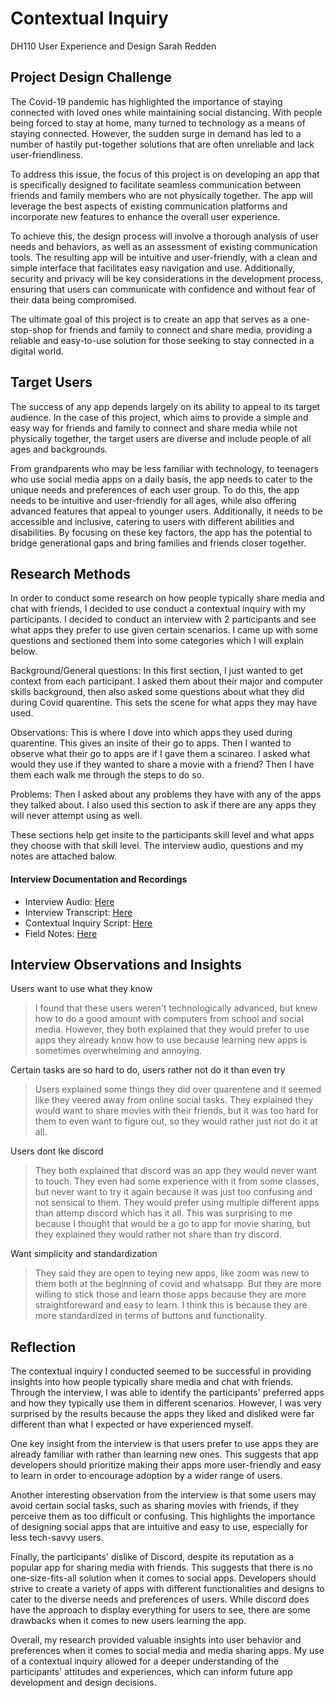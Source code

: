 # Contextual Inquiry
DH110 User Experience and Design
Sarah Redden


## Project Design Challenge
The Covid-19 pandemic has highlighted the importance of staying connected with loved ones while maintaining social distancing. With people being forced to stay at home, many turned to technology as a means of staying connected. However, the sudden surge in demand has led to a number of hastily put-together solutions that are often unreliable and lack user-friendliness.

To address this issue, the focus of this project is on developing an app that is specifically designed to facilitate seamless communication between friends and family members who are not physically together. The app will leverage the best aspects of existing communication platforms and incorporate new features to enhance the overall user experience.

To achieve this, the design process will involve a thorough analysis of user needs and behaviors, as well as an assessment of existing communication tools. The resulting app will be intuitive and user-friendly, with a clean and simple interface that facilitates easy navigation and use. Additionally, security and privacy will be key considerations in the development process, ensuring that users can communicate with confidence and without fear of their data being compromised.

The ultimate goal of this project is to create an app that serves as a one-stop-shop for friends and family to connect and share media, providing a reliable and easy-to-use solution for those seeking to stay connected in a digital world.

## Target Users
The success of any app depends largely on its ability to appeal to its target audience. In the case of this project, which aims to provide a simple and easy way for friends and family to connect and share media while not physically together, the target users are diverse and include people of all ages and backgrounds.

From grandparents who may be less familiar with technology, to teenagers who use social media apps on a daily basis, the app needs to cater to the unique needs and preferences of each user group. To do this, the app needs to be intuitive and user-friendly for all ages, while also offering advanced features that appeal to younger users. Additionally, it needs to be accessible and inclusive, catering to users with different abilities and disabilities. By focusing on these key factors, the app has the potential to bridge generational gaps and bring families and friends closer together.


## Research Methods
In order to conduct some research on how people typically share media and chat with friends, I decided to use conduct a contextual inquiry with my participants. I decided to conduct an interview with 2 participants and see what apps they prefer to use given certain scenarios. I came up with some questions and sectioned them into some categories which I will explain below.

Background/General questions: In this first section, I just wanted to get context from each participant. I asked them about their major and computer skills background, then also asked some questions about what they did during Covid quarentine. This sets the scene for what apps they may have used.

Observations: This is where I dove into which apps they used during quarentine. This gives an insite of their go to apps. Then I wanted to observe what their go to apps are if I gave them a scinareo. I asked what would they use if they wanted to share a movie with a friend? Then I have them each walk me through the steps to do so.

Problems: Then I asked about any problems they have with any of the apps they talked about. I also used this section to ask if there are any apps they will never attempt using as well.

These sections help get insite to the participants skill level and what apps they choose with that skill level. The interview audio, questions and my notes are attached balow.

#### Interview Documentation and Recordings
* Interview Audio: [Here](https://drive.google.com/file/d/1Lvk8oi6ZVA586zH5n0EuPZFHCK6PVUqF/view?usp=sharing)
* Interview Transcript: [Here](https://github.com/sarahsr6/DH110/blob/main/Assignments/assign_3/Transcript%20.pdf)
* Contextual Inquiry Script: [Here](https://github.com/sarahsr6/DH110/blob/main/Assignments/assign_3/Field%20Study%20Interview%20Script%20.pdf)
* Field Notes: [Here](https://github.com/sarahsr6/DH110/blob/main/Assignments/assign_3/Field%20Notess.pdf)

## Interview Observations and Insights
Users want to use what they know 
> I found that these users weren't technologically advanced, but knew how to do a good amount with computers from school and social media. However, they both explained that they would prefer to use apps they already know how to use because learning new apps is sometimes overwhelming and annoying.

Certain tasks are so hard to do, users rather not do it than even try
> Users explained some things they did over quarentene and it seemed like they veered away from online social tasks. They explained they would want to share movies with their friends, but it was too hard for them to even want to figure out, so they would rather just not do it at all.

Users dont lke discord
> They both explained that discord was an app they would never want to touch. They even had some experience with it from some classes, but never want to try it again because it was just too confusing and not sensical to them. They would prefer using multiple different apps than attemp discord which has it all. This was surprising to me because I thought that would be a go to app for movie sharing, but they explained they would rather not share than try discord.

Want simplicity and standardization
> They said they are open to teying new apps, like zoom was new to them both at the beginning of covid and whatsapp. But they are more willing to stick those and learn those apps because they are more straightforeward and easy to learn. I think this is because they are more standardized in terms of buttons and functionality.

## Reflection
The contextual inquiry I conducted seemed to be successful in providing insights into how people typically share media and chat with friends. Through the interview, I was able to identify the participants' preferred apps and how they typically use them in different scenarios. However, I was very surprised by the results because the apps they liked and disliked were far different than what I expected or have experienced myself.

One key insight from the interview is that users prefer to use apps they are already familiar with rather than learning new ones. This suggests that app developers should prioritize making their apps more user-friendly and easy to learn in order to encourage adoption by a wider range of users.

Another interesting observation from the interview is that some users may avoid certain social tasks, such as sharing movies with friends, if they perceive them as too difficult or confusing. This highlights the importance of designing social apps that are intuitive and easy to use, especially for less tech-savvy users.

Finally, the participants' dislike of Discord, despite its reputation as a popular app for sharing media with friends. This suggests that there is no one-size-fits-all solution when it comes to social apps. Developers should strive to create a variety of apps with different functionalities and designs to cater to the diverse needs and preferences of users. While discord does have the approach to display everything for users to see, there are some drawbacks when it comes to new users learning the app.

Overall, my research provided valuable insights into user behavior and preferences when it comes to social media and media sharing apps. My use of a contextual inquiry allowed for a deeper understanding of the participants' attitudes and experiences, which can inform future app development and design decisions.
